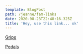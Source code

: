 ```yaml
---
template: BlogPost
path: /jeanne/fam-links
date: 2020-08-23T22:48:16.325Z
title: 'Hey, use this link... ok'
---
```

[Grips](<https://www.amazon.com/gp/product/B07DNNY893?ie=UTF8&tag=popular014-20&camp=1789&linkCode=xm2&creativeASIN=B07T2F4ZGK&th=1>)

[Pedals](https://amzn.to/3gppwtR)
